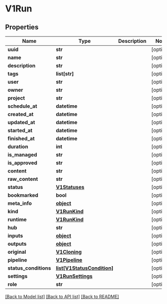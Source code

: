 # V1Run

## Properties
Name | Type | Description | Notes
------------ | ------------- | ------------- | -------------
**uuid** | **str** |  | [optional] 
**name** | **str** |  | [optional] 
**description** | **str** |  | [optional] 
**tags** | **list[str]** |  | [optional] 
**user** | **str** |  | [optional] 
**owner** | **str** |  | [optional] 
**project** | **str** |  | [optional] 
**schedule_at** | **datetime** |  | [optional] 
**created_at** | **datetime** |  | [optional] 
**updated_at** | **datetime** |  | [optional] 
**started_at** | **datetime** |  | [optional] 
**finished_at** | **datetime** |  | [optional] 
**duration** | **int** |  | [optional] 
**is_managed** | **str** |  | [optional] 
**is_approved** | **str** |  | [optional] 
**content** | **str** |  | [optional] 
**raw_content** | **str** |  | [optional] 
**status** | [**V1Statuses**](V1Statuses.md) |  | [optional] 
**bookmarked** | **bool** |  | [optional] 
**meta_info** | [**object**](.md) |  | [optional] 
**kind** | [**V1RunKind**](V1RunKind.md) |  | [optional] 
**runtime** | [**V1RunKind**](V1RunKind.md) |  | [optional] 
**hub** | **str** |  | [optional] 
**inputs** | [**object**](.md) |  | [optional] 
**outputs** | [**object**](.md) |  | [optional] 
**original** | [**V1Cloning**](V1Cloning.md) |  | [optional] 
**pipeline** | [**V1Pipeline**](V1Pipeline.md) |  | [optional] 
**status_conditions** | [**list[V1StatusCondition]**](V1StatusCondition.md) |  | [optional] 
**settings** | [**V1RunSettings**](V1RunSettings.md) |  | [optional] 
**role** | **str** |  | [optional] 

[[Back to Model list]](../README.md#documentation-for-models) [[Back to API list]](../README.md#documentation-for-api-endpoints) [[Back to README]](../README.md)


